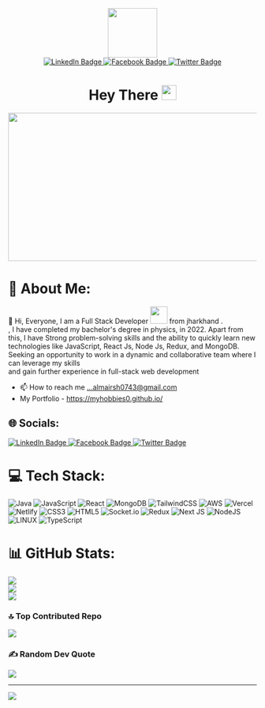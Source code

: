 

  <div align="center">
        <img src="https://media.giphy.com/media/M9gbBd9nbDrOTu1Mqx/giphy.gif" width="100"/></br>
       <a href="https://www.linkedin.com/in/md-irshad-alam-761b491b9/">
         <img src="https://img.shields.io/badge/LinkedIn-blue?style=for-the-badge&logo=linkedin&logoColor=white" alt="LinkedIn Badge"/>
       </a>
       <a href="www.facebook.com/zayan.raj.311">
         <img src="https://img.shields.io/badge/Facebook-red?style=for-the-badge&logo=youtube&logoColor=white" alt="Facebook Badge"/>
       </a>
       <a href="your-twitter-URL">
         <img src="https://img.shields.io/badge/Twitter-blue?style=for-the-badge&logo=twitter&logoColor=white" alt="Twitter Badge"/>
       </a>
      <h1>
       Hey There
       <img src="https://media.giphy.com/media/hvRJCLFzcasrR4ia7z/giphy.gif" width="30px"/>
     </h1>
     <div align="center">
         <img src="https://media.giphy.com/media/dWesBcTLavkZuG35MI/giphy.gif" width="600" height="300"/>
     </div>
  </div>

# 💫 About Me:
 👋 Hi, Everyone, I am a Full Stack Developer <img src="https://media.giphy.com/media/WUlplcMpOCEmTGBtBW/giphy.gif" width="35"> from jharkhand .<br>, I have completed my bachelor's degree in physics, in 2022. Apart from this, I have Strong problem-solving skills and the ability to quickly learn new technologies like JavaScript, React Js, Node Js, Redux, and MongoDB. Seeking an opportunity to work in a dynamic and collaborative team where I can leverage my skills <br>and gain further experience in full-stack web development
- 📫 How to reach me ...almairsh0743@gmail.com
- My Portfolio - https://myhobbies0.github.io/
  
## 🌐 Socials:
   <div align="left">
        <a href="https://linkedin.com/in/https://www.linkedin.com/in/md-irshad-alam-761b491b9/">
         <img src="https://img.shields.io/badge/LinkedIn-blue?style=for-the-badge&logo=linkedin&logoColor=white" alt="LinkedIn Badge"/>
       </a>
       <a href="https://facebook.com/https://www.facebook.com/zayan.raj.311">
         <img src="https://img.shields.io/badge/Facebook-red?style=for-the-badge&logo=youtube&logoColor=white" alt="Facebook Badge"/>
       </a>
       <a href="your-twitter-URL">
         <img src="https://img.shields.io/badge/Twitter-blue?style=for-the-badge&logo=twitter&logoColor=white" alt="Twitter Badge"/>
       </a>
   </div>
       
# 💻 Tech Stack:
![Java](https://img.shields.io/badge/java-%23ED8B00.svg?style=for-the-badge&logo=java&logoColor=white) ![JavaScript](https://img.shields.io/badge/javascript-%23323330.svg?style=for-the-badge&logo=javascript&logoColor=%23F7DF1E) ![React](https://img.shields.io/badge/react-%2320232a.svg?style=for-the-badge&logo=react&logoColor=%2361DAFB) ![MongoDB](https://img.shields.io/badge/MongoDB-%234ea94b.svg?style=for-the-badge&logo=mongodb&logoColor=white) ![TailwindCSS](https://img.shields.io/badge/tailwindcss-%2338B2AC.svg?style=for-the-badge&logo=tailwind-css&logoColor=white) ![AWS](https://img.shields.io/badge/AWS-%23FF9900.svg?style=for-the-badge&logo=amazon-aws&logoColor=white) ![Vercel](https://img.shields.io/badge/vercel-%23000000.svg?style=for-the-badge&logo=vercel&logoColor=white) ![Netlify](https://img.shields.io/badge/netlify-%23000000.svg?style=for-the-badge&logo=netlify&logoColor=#00C7B7) ![CSS3](https://img.shields.io/badge/css3-%231572B6.svg?style=for-the-badge&logo=css3&logoColor=white) ![HTML5](https://img.shields.io/badge/html5-%23E34F26.svg?style=for-the-badge&logo=html5&logoColor=white) ![Socket.io](https://img.shields.io/badge/Socket.io-black?style=for-the-badge&logo=socket.io&badgeColor=010101) ![Redux](https://img.shields.io/badge/redux-%23593d88.svg?style=for-the-badge&logo=redux&logoColor=white) ![Next JS](https://img.shields.io/badge/Next-black?style=for-the-badge&logo=next.js&logoColor=white) ![NodeJS](https://img.shields.io/badge/node.js-6DA55F?style=for-the-badge&logo=node.js&logoColor=white) ![LINUX](https://img.shields.io/badge/Linux-FCC624?style=for-the-badge&logo=linux&logoColor=black) ![TypeScript](https://img.shields.io/badge/typescript-%23007ACC.svg?style=for-the-badge&logo=typescript&logoColor=white)
# 📊 GitHub Stats:

![](https://github-readme-stats.vercel.app/api?username=MyHobbies0&theme=radical&hide_border=false&include_all_commits=true&count_private=false) </br>
![](https://github-readme-streak-stats.herokuapp.com/?user=MyHobbies0&theme=radical&hide_border=false)<br/>
![](https://github-readme-stats.vercel.app/api/top-langs/?username=MyHobbies0&theme=radical&hide_border=false&include_all_commits=true&count_private=false&layout=compact)





### 🔝 Top Contributed Repo
![](https://github-contributor-stats.vercel.app/api?username=MyHobbies0&limit=5&theme=dark&combine_all_yearly_contributions=true)

### ✍️ Random Dev Quote
![](https://quotes-github-readme.vercel.app/api?type=horizontal&theme=radical)

---
[![](https://visitcount.itsvg.in/api?id=MyHobbies0&icon=0&color=0)](https://visitcount.itsvg.in)

<!-- Proudly created with GPRM ( https://gprm.itsvg.in ) -->

